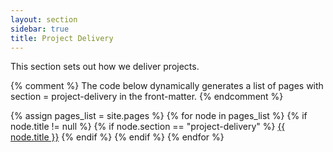 ```yaml
---
layout: section
sidebar: true
title: Project Delivery
---
```


This section sets out how we deliver projects.

{% comment %}
  The code below dynamically generates a list of pages with
  section = project-delivery in the front-matter.
{% endcomment %}

{% assign pages_list = site.pages %}
{% for node in pages_list %}
  {% if node.title != null %}
    {% if node.section == "project-delivery" %}
<a class="section-list" href="{{ node.url }}">{{ node.title }}</a>
    {% endif %}
  {% endif %}
{% endfor %}